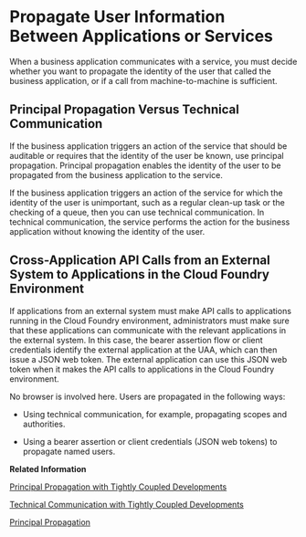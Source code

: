<!-- loio7daed6d1dcfa4daba09cfb40fbab0b3b -->

# Propagate User Information Between Applications or Services

When a business application communicates with a service, you must decide whether you want to propagate the identity of the user that called the business application, or if a call from machine-to-machine is sufficient.



<a name="loio7daed6d1dcfa4daba09cfb40fbab0b3b__section_jxr_wqw_42b"/>

## Principal Propagation Versus Technical Communication

If the business application triggers an action of the service that should be auditable or requires that the identity of the user be known, use principal propagation. Principal propagation enables the identity of the user to be propagated from the business application to the service.

If the business application triggers an action of the service for which the identity of the user is unimportant, such as a regular clean-up task or the checking of a queue, then you can use technical communication. In technical communication, the service performs the action for the business application without knowing the identity of the user.



<a name="loio7daed6d1dcfa4daba09cfb40fbab0b3b__section_qpl_5fb_x4b"/>

## Cross-Application API Calls from an External System to Applications in the Cloud Foundry Environment

If applications from an external system must make API calls to applications running in the Cloud Foundry environment, administrators must make sure that these applications can communicate with the relevant applications in the external system. In this case, the bearer assertion flow or client credentials identify the external application at the UAA, which can then issue a JSON web token. The external application can use this JSON web token when it makes the API calls to applications in the Cloud Foundry environment.

No browser is involved here. Users are propagated in the following ways:

-   Using technical communication, for example, propagating scopes and authorities.

-   Using a bearer assertion or client credentials \(JSON web tokens\) to propagate named users.


**Related Information**  


[Principal Propagation with Tightly Coupled Developments](PP_closely_coupled.md "A scenario is tightly coupled when a business application calls a service within the same subaccount in the Cloud Foundry environment. The business application calls the service with principal propagation, meaning information about the current user is carried over with the service call.")

[Technical Communication with Tightly Coupled Developments](tech_comm_same_subacct.md "When a business application and a service are developed for the same subaccount, the two developments are tightly coupled together. The service is designed to be used with this particular application.")

[Principal Propagation](../60-security/principal-propagation-f70fcf1.md "Exchange user ID information between systems or environments in SAP BTP.")


